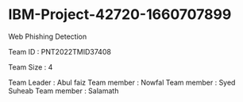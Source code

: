 # IBM-Project-42720-1660707899
Web Phishing Detection

Team ID : PNT2022TMID37408

Team Size : 4

Team Leader : Abul faiz
Team member : Nowfal
Team member : Syed Suheab
Team member : Salamath
